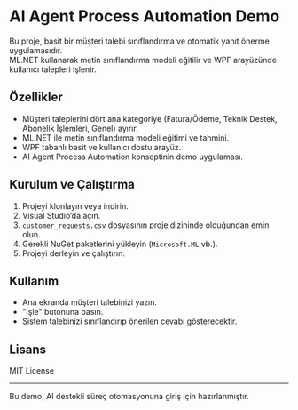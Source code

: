 # AI Agent Process Automation Demo

Bu proje, basit bir müşteri talebi sınıflandırma ve otomatik yanıt önerme uygulamasıdır.  
ML.NET kullanarak metin sınıflandırma modeli eğitilir ve WPF arayüzünde kullanıcı talepleri işlenir.

## Özellikler

- Müşteri taleplerini dört ana kategoriye (Fatura/Ödeme, Teknik Destek, Abonelik İşlemleri, Genel) ayırır.  
- ML.NET ile metin sınıflandırma modeli eğitimi ve tahmini.  
- WPF tabanlı basit ve kullanıcı dostu arayüz.  
- AI Agent Process Automation konseptinin demo uygulaması.

## Kurulum ve Çalıştırma

1. Projeyi klonlayın veya indirin.  
2. Visual Studio’da açın.  
3. `customer_requests.csv` dosyasının proje dizininde olduğundan emin olun.  
4. Gerekli NuGet paketlerini yükleyin (`Microsoft.ML` vb.).  
5. Projeyi derleyin ve çalıştırın.

## Kullanım

- Ana ekranda müşteri talebinizi yazın.  
- "İşle" butonuna basın.  
- Sistem talebinizi sınıflandırıp önerilen cevabı gösterecektir.

## Lisans

MIT License

---

Bu demo, AI destekli süreç otomasyonuna giriş için hazırlanmıştır.
